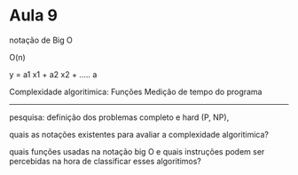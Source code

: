 # Aula 9

notação de Big O

O(n)

y = a1 x1 + a2 x2 + ..... a

Complexidade algoritimica:
Funções
Medição de tempo do programa

---

pesquisa:
definição dos problemas completo e hard (P, NP),

quais as notações existentes para avaliar a complexidade algoritimica?

quais funções usadas na notação big O e quais instruções podem ser percebidas na hora de classificar esses algoritimos?
